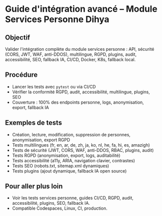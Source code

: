 # Guide d'intégration avancé – Module Services Personne Dihya

## Objectif
Valider l'intégration complète du module services personne : API, sécurité (CORS, JWT, WAF, anti-DDOS), multilingue, RGPD, plugins, audit, accessibilité, SEO, fallback IA, CI/CD, Docker, K8s, fallback local.

## Procédure
- Lancer les tests avec `pytest` ou via CI/CD
- Vérifier la conformité RGPD, audit, accessibilité, multilingue, plugins, SEO
- Couverture : 100% des endpoints personne, logs, anonymisation, export, fallback IA

## Exemples de tests
- Création, lecture, modification, suppression de personnes, anonymisation, export RGPD
- Tests multilingues (fr, en, ar, de, zh, ja, ko, nl, he, fa, hi, es, amazigh)
- Tests de sécurité (JWT, CORS, WAF, anti-DDOS, RBAC, plugins, audit)
- Tests RGPD (anonymisation, export, logs, auditabilité)
- Tests accessibilité (a11y, ARIA, navigation clavier, contrastes)
- Tests SEO (robots.txt, sitemap.xml dynamiques)
- Tests plugins (ajout dynamique, fallback IA open source)

## Pour aller plus loin
- Voir les tests services personne, guides CI/CD, RGPD, audit, accessibilité, plugins, SEO, fallback IA.
- Compatible Codespaces, Linux, CI, production.

